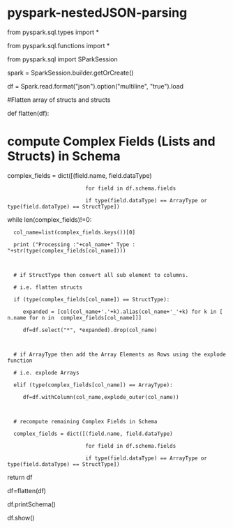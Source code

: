# pyspark-nestedJSON-parsing

from pyspark.sql.types import *

from pyspark.sql.functions import *

 from pyspark.sql import SParkSession
 
 spark = SparkSession.builder.getOrCreate()
 
 df = Spark.read.format("json").option("multiline", "true").load

#Flatten array of structs and structs

def flatten(df):

   # compute Complex Fields (Lists and Structs) in Schema  

   complex_fields = dict([(field.name, field.dataType)

                             for field in df.schema.fields

                             if type(field.dataType) == ArrayType or  type(field.dataType) == StructType])

   while len(complex_fields)!=0:

      col_name=list(complex_fields.keys())[0]

      print ("Processing :"+col_name+" Type : "+str(type(complex_fields[col_name])))

   

      # if StructType then convert all sub element to columns.

      # i.e. flatten structs

      if (type(complex_fields[col_name]) == StructType):

         expanded = [col(col_name+'.'+k).alias(col_name+'_'+k) for k in [ n.name for n in  complex_fields[col_name]]]

         df=df.select("*", *expanded).drop(col_name)

   

      # if ArrayType then add the Array Elements as Rows using the explode function

      # i.e. explode Arrays

      elif (type(complex_fields[col_name]) == ArrayType):   

         df=df.withColumn(col_name,explode_outer(col_name))

   

      # recompute remaining Complex Fields in Schema      

      complex_fields = dict([(field.name, field.dataType)

                             for field in df.schema.fields

                             if type(field.dataType) == ArrayType or  type(field.dataType) == StructType])

   return df

 

df=flatten(df)

df.printSchema()

df.show()
